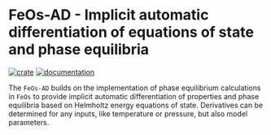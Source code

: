 # FeOs-AD - Implicit automatic differentiation of equations of state and phase equilibria

[![crate](https://img.shields.io/crates/v/feos-ad.svg)](https://crates.io/crates/feos-ad)
[![documentation](https://docs.rs/feos-ad/badge.svg)](https://docs.rs/feos-ad)

The `FeOs-AD` builds on the implementation of phase equilibrium calculations in `FeOs` to provide implicit automatic differentiation of properties and phase equilibria based on Helmholtz energy equations of state. Derivatives can be determined for any inputs, like temperature or pressure, but also model parameters.